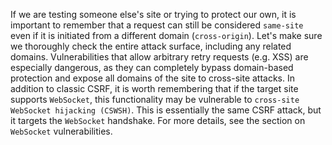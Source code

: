 If we are testing someone else's site or trying to protect our own, it is important to remember that a request can still be considered `same-site` even if it is initiated from a different domain (`cross-origin`).
Let's make sure we thoroughly check the entire attack surface, including any related domains. Vulnerabilities that allow arbitrary retry requests (e.g. XSS) are especially dangerous, as they can completely bypass domain-based protection and expose all domains of the site to cross-site attacks.
In addition to classic CSRF, it is worth remembering that if the target site supports `WebSocket`, this functionality may be vulnerable to `cross-site WebSocket hijacking (CSWSH)`. This is essentially the same CSRF attack, but it targets the `WebSocket` handshake. For more details, see the section on `WebSocket` vulnerabilities.
